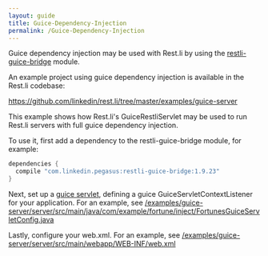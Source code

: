 ```yaml
---
layout: guide
title: Guice-Dependency-Injection
permalink: /Guice-Dependency-Injection
---
```


Guice dependency injection may be used with Rest.li by using the [restli-guice-bridge](https://github.com/linkedin/rest.li/tree/master/restli-guice-bridge) module.

An example project using guice dependency injection is available in the Rest.li codebase:

https://github.com/linkedin/rest.li/tree/master/examples/guice-server

This example shows how Rest.li's GuiceRestliServlet may be used to run Rest.li servers with full guice dependency injection.

To use it, first add a dependency to the restli-guice-bridge module, for example:

```groovy
dependencies {
  compile "com.linkedin.pegasus:restli-guice-bridge:1.9.23"
}
```

Next, set up a [guice servlet](https://code.google.com/p/google-guice/wiki/Servlets), defining a guice GuiceServletContextListener for your application.  For an example, see [/examples/guice-server/server/src/main/java/com/example/fortune/inject/FortunesGuiceServletConfig.java](https://github.com/linkedin/rest.li/blob/master/examples/guice-server/server/src/main/java/com/example/fortune/inject/FortunesGuiceServletConfig.java)

Lastly, configure your web.xml. For an example, see [/examples/guice-server/server/src/main/webapp/WEB-INF/web.xml](https://github.com/linkedin/rest.li/blob/master/examples/guice-server/server/src/main/webapp/WEB-INF/web.xml)